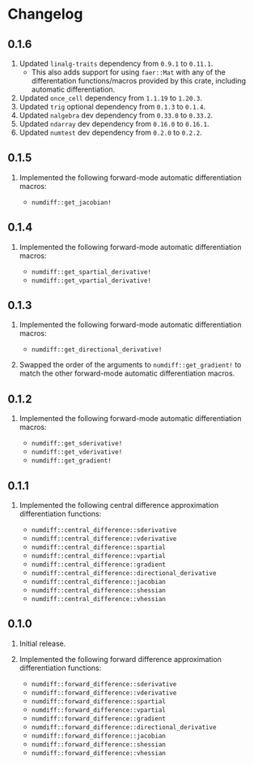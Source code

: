 # Changelog

## 0.1.6

1. Updated `linalg-traits` dependency from `0.9.1` to `0.11.1`.
    * This also adds support for using `faer::Mat` with any of the differentation functions/macros provided by this crate, including automatic differentiation.
1. Updated `once_cell` dependency from `1.1.19` to `1.20.3`.
1. Updated `trig` optional dependency from `0.1.3` to `0.1.4`.
1. Updated `nalgebra` dev dependency from `0.33.0` to `0.33.2`.
1. Updated `ndarray` dev dependency from `0.16.0` to `0.16.1`.
1. Updated `numtest` dev dependency from `0.2.0` to `0.2.2`.

## 0.1.5

1. Implemented the following forward-mode automatic differentiation macros:

    - `numdiff::get_jacobian!`

## 0.1.4

1. Implemented the following forward-mode automatic differentiation macros:

    - `numdiff::get_spartial_derivative!`
    - `numdiff::get_vpartial_derivative!`

## 0.1.3

1. Implemented the following forward-mode automatic differentiation macros:

    - `numdiff::get_directional_derivative!`

1. Swapped the order of the arguments to `numdiff::get_gradient!` to match the other forward-mode automatic differentiation macros.

## 0.1.2

1. Implemented the following forward-mode automatic differentiation macros:

    - `numdiff::get_sderivative!`
    - `numdiff::get_vderivative!`
    - `numdiff::get_gradient!`

## 0.1.1

1. Implemented the following central difference approximation differentiation functions:

    - `numdiff::central_difference::sderivative`
    - `numdiff::central_difference::vderivative`
    - `numdiff::central_difference::spartial`
    - `numdiff::central_difference::vpartial`
    - `numdiff::central_difference::gradient`
    - `numdiff::central_difference::directional_derivative`
    - `numdiff::central_difference::jacobian`
    - `numdiff::central_difference::shessian`
    - `numdiff::central_difference::vhessian`

## 0.1.0

1. Initial release.
1. Implemented the following forward difference approximation differentiation functions:

    - `numdiff::forward_difference::sderivative`
    - `numdiff::forward_difference::vderivative`
    - `numdiff::forward_difference::spartial`
    - `numdiff::forward_difference::vpartial`
    - `numdiff::forward_difference::gradient`
    - `numdiff::forward_difference::directional_derivative`
    - `numdiff::forward_difference::jacobian`
    - `numdiff::forward_difference::shessian`
    - `numdiff::forward_difference::vhessian`